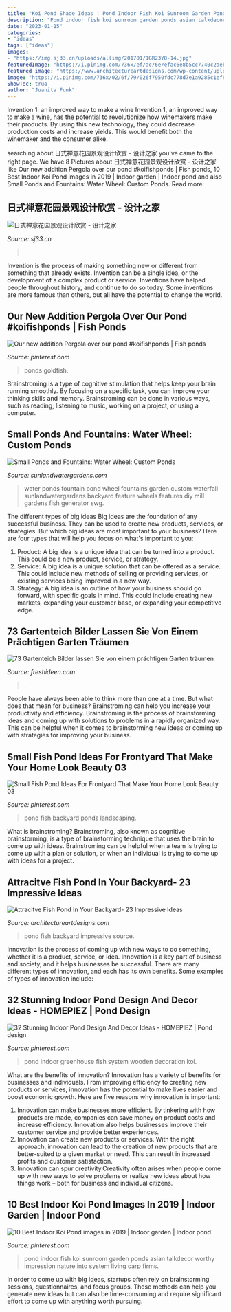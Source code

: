 ```yaml
---
title: "Koi Pond Shade Ideas : Pond Indoor Fish Koi Sunroom Garden Ponds Asian Talkdecor Worthy Impression Nature Into System Living Carp Firms"
description: "Pond indoor fish koi sunroom garden ponds asian talkdecor worthy impression nature into system living carp firms"
date: "2023-01-15"
categories:
- "ideas"
tags: ["ideas"]
images:
- "https://img.sj33.cn/uploads/allimg/201701/1GR23Y8-14.jpg"
featuredImage: "https://i.pinimg.com/736x/ef/ac/6e/efac6e8b5cc7740c2aebeff196a87c14.jpg"
featured_image: "https://www.architectureartdesigns.com/wp-content/uploads/2015/05/206-630x441.jpg"
image: "https://i.pinimg.com/736x/02/6f/79/026f7950fdc778d7e1a9285c1ef80bb2.jpg"
ShowToc: true
author: "Juanita Funk"
---
```



Invention 1: an improved way to make a wine
Invention 1, an improved way to make a wine, has the potential to revolutionize how winemakers make their products. By using this new technology, they could decrease production costs and increase yields. This would benefit both the winemaker and the consumer alike.

	

		
searching about 日式禅意花园景观设计欣赏 - 设计之家 you've came to the right page. We have 8 Pictures about 日式禅意花园景观设计欣赏 - 设计之家 like Our new addition Pergola over our pond #koifishponds | Fish ponds, 10 Best Indoor Koi Pond images in 2019 | Indoor garden | Indoor pond and also Small Ponds and Fountains: Water Wheel: Custom Ponds. Read more:
		
    
## 日式禅意花园景观设计欣赏 - 设计之家

<img loading=lazy src="https://img.sj33.cn/uploads/allimg/201701/1GR23Y8-14.jpg" onerror="this.onerror=null;this.src='https://tse2.mm.bing.net/th?id=OIP.RCGTLTAt2mqQdqLbaNg9YQHaLG&amp;pid=15.1';" alt="日式禅意花园景观设计欣赏 - 设计之家">

_Source: sj33.cn_

>. 

	

Invention is the process of making something new or different from something that already exists. Invention can be a single idea, or the development of a complex product or service. Inventions have helped people throughout history, and continue to do so today. Some inventions are more famous than others, but all have the potential to change the world.

    
## Our New Addition Pergola Over Our Pond #koifishponds | Fish Ponds

<img loading=lazy src="https://i.pinimg.com/736x/ef/ac/6e/efac6e8b5cc7740c2aebeff196a87c14.jpg" onerror="this.onerror=null;this.src='https://tse3.mm.bing.net/th?id=OIP.8pwnTLjeuiUt6pb_a-g0IgHaJ6&amp;pid=15.1';" alt="Our new addition Pergola over our pond #koifishponds | Fish ponds">

_Source: pinterest.com_

>ponds goldfish. 

	

Brainstroming is a type of cognitive stimulation that helps keep your brain running smoothly. By focusing on a specific task, you can improve your thinking skills and memory. Brainstroming can be done in various ways, such as reading, listening to music, working on a project, or using a computer.

    
## Small Ponds And Fountains: Water Wheel: Custom Ponds

<img loading=lazy src="http://sunlandwatergardens.com/wp-content/uploads/2013/06/Water_wheelwater-gardensmall-pond-ideaswater-fountain.jpg" onerror="this.onerror=null;this.src='https://tse1.mm.bing.net/th?id=OIP.K0kSOL25AzZW5echhPveWwAAAA&amp;pid=15.1';" alt="Small Ponds and Fountains: Water Wheel: Custom Ponds">

_Source: sunlandwatergardens.com_

>water ponds fountain pond wheel fountains garden custom waterfall sunlandwatergardens backyard feature wheels features diy mill gardens fish generator swg. 

	

The different types of big ideas
Big ideas are the foundation of any successful business. They can be used to create new products, services, or strategies. But which big ideas are most important to your business? Here are four types that will help you focus on what's important to you: 
1. Product: A big idea is a unique idea that can be turned into a product. This could be a new product, service, or strategy. 
2. Service: A big idea is a unique solution that can be offered as a service. This could include new methods of selling or providing services, or existing services being improved in a new way. 
3. Strategy: A big idea is an outline of how your business should go forward, with specific goals in mind. This could include creating new markets, expanding your customer base, or expanding your competitive edge.

    
## 73 Gartenteich Bilder Lassen Sie Von Einem Prächtigen Garten Träumen

<img loading=lazy src="http://freshideen.com/wp-content/uploads/2016/04/Garten-Teich-Bilder-japanischer-Garten-Ideen-Koiteich.jpg" onerror="this.onerror=null;this.src='https://tse4.mm.bing.net/th?id=OIP.op1oWDinIdCLR7Bv4exZNgHaJ3&amp;pid=15.1';" alt="73 Gartenteich Bilder lassen Sie von einem prächtigen Garten träumen">

_Source: freshideen.com_

>. 

	

People have always been able to think more than one at a time. But what does that mean for business? Brainstroming can help you increase your productivity and efficiency. Brainstroming is the process of brainstorming ideas and coming up with solutions to problems in a rapidly organized way. This can be helpful when it comes to brainstorming new ideas or coming up with strategies for improving your business.

    
## Small Fish Pond Ideas For Frontyard That Make Your Home Look Beauty 03

<img loading=lazy src="https://i.pinimg.com/736x/02/6f/79/026f7950fdc778d7e1a9285c1ef80bb2.jpg" onerror="this.onerror=null;this.src='https://tse1.mm.bing.net/th?id=OIP.CwCZACWOjAZTi_Tr24v1xAHaJ3&amp;pid=15.1';" alt="Small Fish Pond Ideas For Frontyard That Make Your Home Look Beauty 03">

_Source: pinterest.com_

>pond fish backyard ponds landscaping. 

	

What is brainstroming?
Brainstroming, also known as cognitive brainstorming, is a type of brainstorming technique that uses the brain to come up with ideas. Brainstroming can be helpful when a team is trying to come up with a plan or solution, or when an individual is trying to come up with ideas for a project.

    
## Attracitve Fish Pond In Your Backyard- 23 Impressive Ideas

<img loading=lazy src="https://www.architectureartdesigns.com/wp-content/uploads/2015/05/206-630x441.jpg" onerror="this.onerror=null;this.src='https://tse1.mm.bing.net/th?id=OIP.7ClpVcLy96jVCcPPpVmXRAHaFL&amp;pid=15.1';" alt="Attracitve Fish Pond In Your Backyard- 23 Impressive Ideas">

_Source: architectureartdesigns.com_

>pond fish backyard impressive source. 

	

Innovation is the process of coming up with new ways to do something, whether it is a product, service, or idea. Innovation is a key part of business and society, and it helps businesses be successful. There are many different types of innovation, and each has its own benefits. Some examples of types of innovation include:

    
## 32 Stunning Indoor Pond Design And Decor Ideas - HOMEPIEZ | Pond Design

<img loading=lazy src="https://i.pinimg.com/originals/da/17/46/da174605a8812ae080f04c0f39948cf2.jpg" onerror="this.onerror=null;this.src='https://tse2.mm.bing.net/th?id=OIP.1byw8dKJOMCSH7zFOfFf9gHaLI&amp;pid=15.1';" alt="32 Stunning Indoor Pond Design And Decor Ideas - HOMEPIEZ | Pond design">

_Source: pinterest.com_

>pond indoor greenhouse fish system wooden decoration koi. 

	

What are the benefits of innovation?
Innovation has a variety of benefits for businesses and individuals. From improving efficiency to creating new products or services, innovation has the potential to make lives easier and boost economic growth. Here are five reasons why innovation is important: 
1. Innovation can make businesses more efficient. By tinkering with how products are made, companies can save money on product costs and increase efficiency. Innovation also helps businesses improve their customer service and provide better experiences. 
2. Innovation can create new products or services. With the right approach, innovation can lead to the creation of new products that are better-suited to a given market or need. This can result in increased profits and customer satisfaction. 
3. Innovation can spur creativity.Creativity often arises when people come up with new ways to solve problems or realize new ideas about how things work – both for business and individual citizens.

    
## 10 Best Indoor Koi Pond Images In 2019 | Indoor Garden | Indoor Pond

<img loading=lazy src="https://i.pinimg.com/736x/c6/36/0d/c6360d83c9347fc2b7446a5a60cff61b.jpg" onerror="this.onerror=null;this.src='https://tse1.mm.bing.net/th?id=OIP.LQcIKX4YEB39PbWvCTPfXgHaLH&amp;pid=15.1';" alt="10 Best Indoor Koi Pond images in 2019 | Indoor garden | Indoor pond">

_Source: pinterest.com_

>pond indoor fish koi sunroom garden ponds asian talkdecor worthy impression nature into system living carp firms. 

	

In order to come up with big ideas, startups often rely on brainstorming sessions, questionnaires, and focus groups. These methods can help you generate new ideas but can also be time-consuming and require significant effort to come up with anything worth pursuing.


